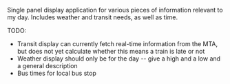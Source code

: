 Single panel display application for various pieces of information relevant to my day. Includes weather and transit needs, as well as time.

TODO:
- Transit display can currently fetch real-time information from the MTA, but does not yet calculate whether this means a train is late or not
- Weather display should only be for the day -- give a high and a low and a general description
- Bus times for local bus stop
